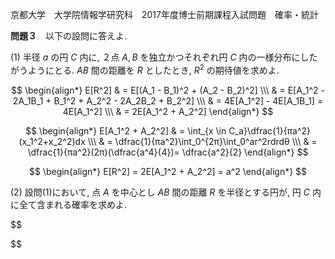 京都大学　大学院情報学研究科　2017年度博士前期課程入試問題　確率・統計

**問題３**　以下の設問に答えよ.

(1) 半径 $a$ の円 $C$ 内に, ２点 $A,B$ を独立かつそれぞれ円 $C$ 内の一様分布にしたがうようにとる. $AB$ 間の距離を $R$ としたとき, $R^2$ の期待値を求めよ.

$$
    \begin{align*}
        E[R^2] & = E[(A_1 - B_1)^2 + (A_2 - B_2)^2] \\\
        & = E[A_1^2 - 2A_1B_1 + B_1^2 + A_2^2 - 2A_2B_2 + B_2^2] \\\
        & = 4E[A_1^2] - 4E[A_1B_1] = 4E[A_1^2] \\\
        & = 2E[A_1^2 + A_2^2]
    \end{align*}
$$

$$
    \begin{align*}
        E[A_1^2 + A_2^2] & = \int_{x \in C_a}\dfrac{1}{πa^2}(x_1^2+x_2^2)dx \\\
        & = \dfrac{1}{πa^2}\int_0^{2π}\int_0^ar^2rdrdθ \\\
        & = \dfrac{1}{πa^2}(2π)(\dfrac{a^4}{4})= \dfrac{a^2}{2}
    \end{align*}
$$

$$
    \begin{align*}
        E[R^2] = 2E[A_1^2 + A_2^2] = a^2
    \end{align*}
$$

(2) 設問(1)において, 点 $A$ を中心とし $AB$ 間の距離 $R$ を半径とする円が, 円 $C$ 内に全て含まれる確率を求めよ.

$$
    
$$